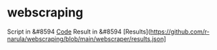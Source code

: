 # webscraping

Script in  &#8594 [Code](https://github.com/r-narula/webscraping/blob/main/webscraper/webscraper/spiders/scraper.py)
Result in  &#8594 [Results](https://github.com/r-narula/webscraping/blob/main/webscraper/results.json]
